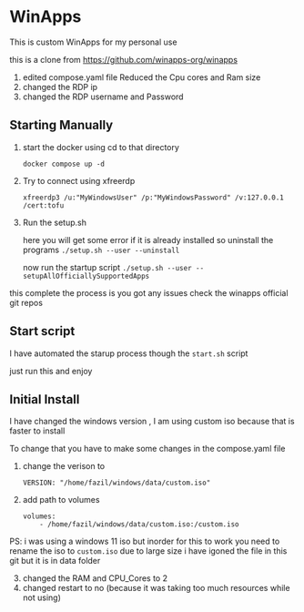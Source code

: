# WinApps 

This is custom WinApps for my personal use 

this is a clone from https://github.com/winapps-org/winapps 

1. edited compose.yaml file Reduced the Cpu cores and Ram size 
2. changed the RDP ip 
3. changed the RDP username and Password 
 

## Starting Manually 

1. start the docker using 
    cd to that directory 

    ```docker compose up -d ```

2. Try to connect using xfreerdp

    ``` xfreerdp3 /u:"MyWindowsUser" /p:"MyWindowsPassword" /v:127.0.0.1 /cert:tofu ```

3. Run the setup.sh 

    here you will get some error if it is already installed so 
    uninstall the programs 
    ```./setup.sh --user --uninstall```

    now run the startup script 
    ```./setup.sh --user --setupAllOfficiallySupportedApps ```

this complete the process is you got any issues check the winapps official git repos 
## Start script 

I have automated the starup process though the `start.sh` script 

just run this and enjoy

## Initial Install 

I have changed the windows version , I am using custom iso because that is faster to install 

To change that you have to make some changes in the compose.yaml file 

1. change the verison to 
    ```
    VERSION: "/home/fazil/windows/data/custom.iso"
    ```
2. add path to volumes
    ```
    volumes:
        - /home/fazil/windows/data/custom.iso:/custom.iso
    ```

PS: i was using a windows 11 iso but inorder for this to work you need to rename the iso to `custom.iso` 
due to large size i have igoned the file in this git but it is in data folder

3. changed the RAM and CPU_Cores to 2 
4. changed restart to no (because it was taking too much resources while not using)